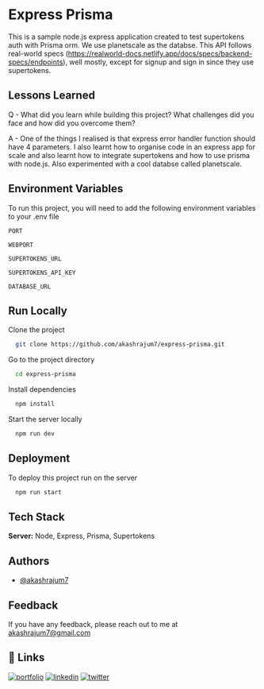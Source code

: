 
# Express Prisma

This is a sample node.js express application created to test supertokens auth with Prisma orm. We use planetscale as the databse. This API follows real-world specs (https://realworld-docs.netlify.app/docs/specs/backend-specs/endpoints), well mostly, except for signup and sign in since they use supertokens.


## Lessons Learned

Q - What did you learn while building this project? What challenges did you face and how did you overcome them?

A - One of the things I realised is that express error handler function should have 4 parameters. I also learnt how to organise code in an express app for scale and also learnt how to integrate supertokens and how to use prisma with node.js. Also experimented with a cool databse called planetscale.
## Environment Variables

To run this project, you will need to add the following environment variables to your .env file

`PORT`

`WEBPORT`

`SUPERTOKENS_URL`

`SUPERTOKENS_API_KEY`

`DATABASE_URL`

## Run Locally

Clone the project

```bash
  git clone https://github.com/akashrajum7/express-prisma.git
```

Go to the project directory

```bash
  cd express-prisma
```

Install dependencies

```bash
  npm install
```

Start the server locally

```bash
  npm run dev
```


## Deployment

To deploy this project run on the server

```bash
  npm run start
```

## Tech Stack

**Server:** Node, Express, Prisma, Supertokens


## Authors

- [@akashrajum7](https://www.github.com/akashrajum7)


## Feedback

If you have any feedback, please reach out to me at akashrajum7@gmail.com


## 🔗 Links
[![portfolio](https://img.shields.io/badge/my_portfolio-000?style=for-the-badge&logo=ko-fi&logoColor=white)](https://peerlist.io/akashrajum)
[![linkedin](https://img.shields.io/badge/linkedin-0A66C2?style=for-the-badge&logo=linkedin&logoColor=white)](https://www.linkedin.com/in/akashrajum/)
[![twitter](https://img.shields.io/badge/twitter-1DA1F2?style=for-the-badge&logo=twitter&logoColor=white)](https://twitter.com/akashrajum7)


